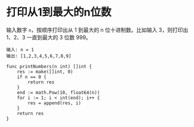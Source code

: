 # 打印从1到最大的n位数

输入数字 `n`，按顺序打印出从 1 到最大的 n 位十进制数。比如输入 3，则打印出 1、2、3 一直到最大的 3 位数 999。

```
输入: n = 1
输出: [1,2,3,4,5,6,7,8,9]
```

```
func printNumbers(n int) []int {
	res := make([]int, 0)
	if n == 0 {
		return res
	}
	end := math.Pow(10, float64(n))
	for i := 1; i < int(end); i++ {
		res = append(res, i)
	}
	return res
}
```

